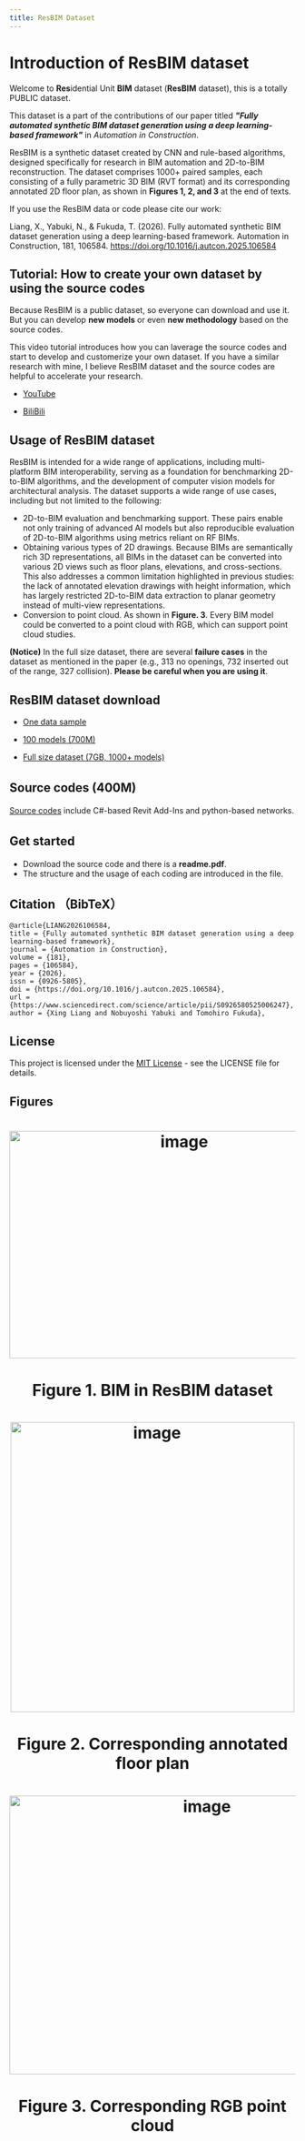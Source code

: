 ```yaml
---
title: ResBIM Dataset
---
```

# Introduction of ResBIM dataset
Welcome to **Res**idential Unit **BIM** dataset (**ResBIM** dataset), this is a totally PUBLIC dataset.

This dataset is a part of the contributions of our paper titled <b><i>"Fully automated synthetic BIM dataset generation using a deep learning-based framework"</i></b> in *Automation in Construction*.

ResBIM is a synthetic dataset created by CNN and rule-based algorithms, designed specifically for research in BIM automation and 2D-to-BIM reconstruction. The dataset comprises 1000+ paired samples, each consisting of a fully parametric 3D BIM (RVT format) and its corresponding annotated 2D floor plan, as shown in **Figures 1, 2, and 3** at the end of texts. 

If you use the ResBIM data or code please cite our work: 

Liang, X., Yabuki, N., & Fukuda, T. (2026). Fully automated synthetic BIM dataset generation using a deep learning-based framework. Automation in Construction, 181, 106584. https://doi.org/10.1016/j.autcon.2025.106584

## Tutorial: How to create your own dataset by using the source codes
Because ResBIM is a public dataset, so everyone can download and use it. But you can develop **new models** or even **new methodology** based on the source codes. 

This video tutorial introduces how you can laverage the source codes and start to develop and customerize your own dataset.  If you have a similar research with mine, I believe ResBIM dataset and the source codes are helpful to accelerate your research. 

- [YouTube](https://www.youtube.com/watch?v=5yEkafzuclk)

- [BiliBili](https://www.bilibili.com/video/BV1dvWmzTEcc)


## Usage of ResBIM dataset
ResBIM is intended for a wide range of applications, including multi-platform BIM interoperability, serving as a foundation for benchmarking 2D-to-BIM algorithms, and the development of computer vision models for architectural analysis. The dataset supports a wide range of use cases, including but not limited to the following:

- 2D-to-BIM evaluation and benchmarking support. These pairs enable not only training of advanced AI models but also reproducible evaluation of 2D-to-BIM algorithms using metrics reliant on RF BIMs. 
- Obtaining various types of 2D drawings. Because BIMs are semantically rich 3D representations, all BIMs in the dataset can be converted into various 2D views such as floor plans, elevations, and cross-sections. This also addresses a common limitation highlighted in previous studies: the lack of annotated elevation drawings with height information, which has largely restricted 2D-to-BIM data extraction to planar geometry instead of multi-view representations.
- Conversion to point cloud. As shown in **Figure. 3**. Every BIM model could be converted to a point cloud with RGB, which can support point cloud studies. 

**(Notice)** In the full size dataset, there are several **failure cases** in the dataset as mentioned in the paper (e.g., 313 no openings, 732 inserted out of the range, 327 collision). **Please be careful when you are using it**. 

## ResBIM dataset download 
- [One data sample](https://drive.google.com/file/d/1gh4TiEJGkcjuqtO2e13mVQOYxWl5oGbI/view?usp=drive_link)

- [100 models (700M)](https://drive.google.com/file/d/1WvWMU4Ox459QXr1kYLfTqaMp2rR0mfpO/view?usp=drive_link)

- [Full size dataset (7GB, 1000+ models)](https://drive.google.com/file/d/1MzY92Xw0bOjCWDHMJtWjqYzZew_MOhUS/view?usp=drive_link)

## Source codes (400M)　
[Source codes](https://drive.google.com/file/d/1KBy_ff7xQid32mTbLn__uJ6SuPaWu3vL/view?usp=drive_link) include C#-based Revit Add-Ins and python-based networks. 

## Get started　　
- Download the source code and there is a **readme.pdf**.
- The structure and the usage of each coding are introduced in the file.

## Citation （BibTeX）
```
@article{LIANG2026106584,
title = {Fully automated synthetic BIM dataset generation using a deep learning-based framework},
journal = {Automation in Construction},
volume = {181},
pages = {106584},
year = {2026},
issn = {0926-5805},
doi = {https://doi.org/10.1016/j.autcon.2025.106584},
url = {https://www.sciencedirect.com/science/article/pii/S0926580525006247},
author = {Xing Liang and Nobuyoshi Yabuki and Tomohiro Fukuda},
```

## License
This project is licensed under the [MIT License](./LICENSE) - see the LICENSE file for details.

## Figures

<h1 align="center"><img width="600" height="400" alt="image" src="https://github.com/user-attachments/assets/2346ea41-9b7f-45ea-8582-984eef955f8a" /></h1>

<h1 align="center"><b>Figure 1.</b> BIM in ResBIM dataset</h1>

<h1 align="center"><img width="500" height="510" alt="image" src="https://github.com/user-attachments/assets/11e1ece6-3e0d-4b56-80a4-74df1f7e8851" /></h1>

<h1 align="center"><b>Figure 2.</b> Corresponding annotated floor plan</h1>

<h1 align="center"><img width="680" height="490" alt="image" src="https://github.com/user-attachments/assets/29ef6ee5-9ccd-49a6-bce6-c216357bdf06" /></h1>

<h1 align="center"><b>Figure 3.</b> Corresponding RGB point cloud</h1>
